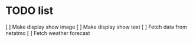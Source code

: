 # TODO list
[ ] Make display show image
[ ] Make display show text
[ ] Fetch data from netatmo
[ ] Fetch weather forecast

